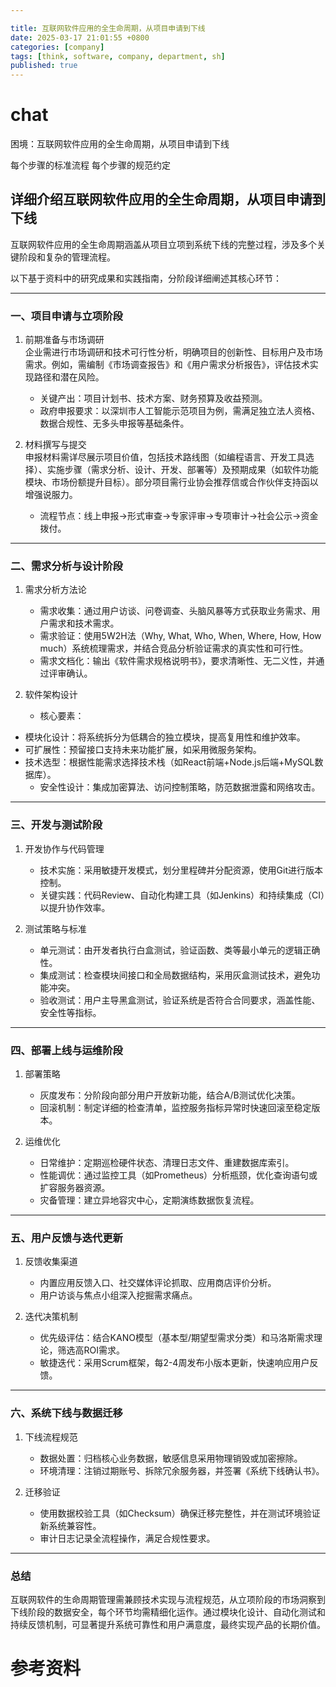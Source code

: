 ```yaml
---

title: 互联网软件应用的全生命周期，从项目申请到下线
date: 2025-03-17 21:01:55 +0800
categories: [company]
tags: [think, software, company, department, sh]
published: true
---
```






# chat

困境：互联网软件应用的全生命周期，从项目申请到下线


每个步骤的标准流程
每个步骤的规范约定

## 详细介绍互联网软件应用的全生命周期，从项目申请到下线

互联网软件应用的全生命周期涵盖从项目立项到系统下线的完整过程，涉及多个关键阶段和复杂的管理流程。

以下基于资料中的研究成果和实践指南，分阶段详细阐述其核心环节：

---

### 一、项目申请与立项阶段
1. 前期准备与市场调研  
   企业需进行市场调研和技术可行性分析，明确项目的创新性、目标用户及市场需求。例如，需编制《市场调查报告》和《用户需求分析报告》，评估技术实现路径和潜在风险。  
   - 关键产出：项目计划书、技术方案、财务预算及收益预测。  
   - 政府申报要求：以深圳市人工智能示范项目为例，需满足独立法人资格、数据合规性、无多头申报等基础条件。

2. 材料撰写与提交  
   申报材料需详尽展示项目价值，包括技术路线图（如编程语言、开发工具选择）、实施步骤（需求分析、设计、开发、部署等）及预期成果（如软件功能模块、市场份额提升目标）。部分项目需行业协会推荐信或合作伙伴支持函以增强说服力。  
   - 流程节点：线上申报→形式审查→专家评审→专项审计→社会公示→资金拨付。

---

### 二、需求分析与设计阶段
1. 需求分析方法论  
   - 需求收集：通过用户访谈、问卷调查、头脑风暴等方式获取业务需求、用户需求和技术需求。  
   - 需求验证：使用5W2H法（Why, What, Who, When, Where, How, How much）系统梳理需求，并结合竞品分析验证需求的真实性和可行性。  
   - 需求文档化：输出《软件需求规格说明书》，要求清晰性、无二义性，并通过评审确认。

2. 软件架构设计  
   - 核心要素：  
- 模块化设计：将系统拆分为低耦合的独立模块，提高复用性和维护效率。  
- 可扩展性：预留接口支持未来功能扩展，如采用微服务架构。  
- 技术选型：根据性能需求选择技术栈（如React前端+Node.js后端+MySQL数据库）。  
   - 安全性设计：集成加密算法、访问控制策略，防范数据泄露和网络攻击。

---

### 三、开发与测试阶段
1. 开发协作与代码管理  
   - 技术实施：采用敏捷开发模式，划分里程碑并分配资源，使用Git进行版本控制。  
   - 关键实践：代码Review、自动化构建工具（如Jenkins）和持续集成（CI）以提升协作效率。

2. 测试策略与标准  
   - 单元测试：由开发者执行白盒测试，验证函数、类等最小单元的逻辑正确性。  
   - 集成测试：检查模块间接口和全局数据结构，采用灰盒测试技术，避免功能冲突。  
   - 验收测试：用户主导黑盒测试，验证系统是否符合合同要求，涵盖性能、安全性等指标。

---

### 四、部署上线与运维阶段
1. 部署策略  
   - 灰度发布：分阶段向部分用户开放新功能，结合A/B测试优化决策。  
   - 回滚机制：制定详细的检查清单，监控服务指标异常时快速回滚至稳定版本。

2. 运维优化  
   - 日常维护：定期巡检硬件状态、清理日志文件、重建数据库索引。  
   - 性能调优：通过监控工具（如Prometheus）分析瓶颈，优化查询语句或扩容服务器资源。  
   - 灾备管理：建立异地容灾中心，定期演练数据恢复流程。

---

### 五、用户反馈与迭代更新
1. 反馈收集渠道  
   - 内置应用反馈入口、社交媒体评论抓取、应用商店评价分析。  
   - 用户访谈与焦点小组深入挖掘需求痛点。

2. 迭代决策机制  
   - 优先级评估：结合KANO模型（基本型/期望型需求分类）和马洛斯需求理论，筛选高ROI需求。  
   - 敏捷迭代：采用Scrum框架，每2-4周发布小版本更新，快速响应用户反馈。

---

### 六、系统下线与数据迁移
1. 下线流程规范  
   - 数据处置：归档核心业务数据，敏感信息采用物理销毁或加密擦除。  
   - 环境清理：注销过期账号、拆除冗余服务器，并签署《系统下线确认书》。  

2. 迁移验证  
   - 使用数据校验工具（如Checksum）确保迁移完整性，并在测试环境验证新系统兼容性。  
   - 审计日志记录全流程操作，满足合规性要求。

---

### 总结
互联网软件的生命周期管理需兼顾技术实现与流程规范，从立项阶段的市场洞察到下线阶段的数据安全，每个环节均需精细化运作。通过模块化设计、自动化测试和持续反馈机制，可显著提升系统可靠性和用户满意度，最终实现产品的长期价值。


# 参考资料

